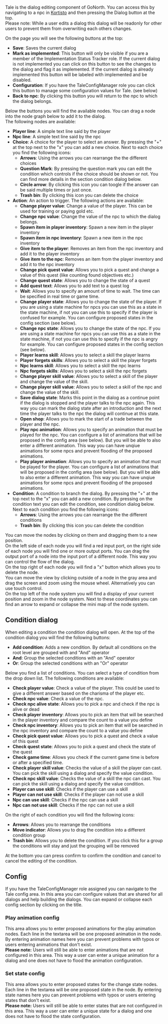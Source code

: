 Tale is the dialog editing component of GoNorth. You can access this by navigating to a npc in [Kortisto](/steffendx/GoNorth/wiki/Kortisto) and then pressing the Dialog button at the top.  
Please note: While a user edits a dialog this dialog will be readonly for other users to prevent them from overwriting each others changes.

On the page you will see the following buttons at the top:
 * **Save**: Saves the current dialog
 * **Mark as implemented**: This button will only be visible if you are a member of the Implementation Status Tracker role. If the current dialog is not implemented you can click on this button to see the changes to the dialog and flag it as implemented. If the current dialog is already implemented this button will be labeled with implemented and be disabled.
 * **Configuration**: If you have the TaleConfigManager role you can click this button to manage some configuration values for Tale. (see below)
 * **Back to npc**: By clicking this button you will return to the npc to which the dialog belongs.

Below the buttons you will find the available nodes. You can drag a node into the node graph below to add it to the dialog.  
The following nodes are available:
 * **Player line**: A simple text line said by the player
 * **Npc line**: A simple text line said by the npc
 * **Choice**: A choice for the player to select an answer. By pressing the "+" at the top next to the "x" you can add a new choice. Next to each choice you find the following icons:
    * **Arrows**: Using the arrows you can rearrange the the different choices
    * **Question Mark**: By pressing the question mark you can edit the condition which controls if the choice should be shown or not. You can find more details in the section condition dialog below.
    * **Circle arrow**: By clicking this icon you can toogle if the answer can be said multiple times or just once.
    * **Trash bin**: By clicking this icon you can delete the choice
 * **Action**: An action to trigger. The following actions are available:
    * **Change player value**: Change a value of the player. This can be used for training or paying gold etc.
    * **Change npc value**: Change the value of the npc to which the dialog belongs.
    * **Spawn item in player inventory**: Spawn a new item in the player inventory
    * **Spawn item in npc inventory**: Spawn a new item in the npc inventory
    * **Give item to the player**: Removes an item from the npc inventory and add it to the player inventory
    * **Give item to the npc**: Removes an item from the player inventory and add it to the npc inventory
    * **Change pick quest value**: Allows you to pick a quest and change a value of this quest (like counting found objectives etc.)
    * **Change quest state**: Allows you to change the state of a quest
    * **Add quest text**: Allows you to add text to a quest log
    * **Wait**: Allows you to specify an amount of time to wait. The time can be specified in real time or game time.
    * **Change player state**: Allows you to change the state of the player. If you are using a state machine for npcs you can use this as a state in the state machine, if not you can use this to specify if the player is confused for example. You can configure proposed states in the config section (see below).
    * **Change npc state**: Allows you to change the state of the npc. If you are using a state machine for npcs you can use this as a state in the state machine, if not you can use this to specify if the npc is angry for example. You can configure proposed states in the config section (see below).
    * **Player learns skill**: Allows you to select a skill the player learns
    * **Player forgets skills**: Allows you to select a skill the player forgets
    * **Npc learns skill**: Allows you to select a skill the npc learns
    * **Npc forgets skills**: Allows you to select a skill the npc forgets
    * **Change player skill value**: Allows you to select a skill of the player and change the value of the skill.
    * **Change player skill value**: Allows you to select a skill of the npc and change the value of the skill.
    * **Save dialog state**: Marks this point in the dialog as a continue point if the dialog is stopped and the player talks to the npc again. This way you can mark the dialog state after an introduction and the next time the player talks to the npc the dialog will continue at this state.
    * **Open shop**: Allows you to mark the start of a trade between the player and the npc.
    * **Play npc animation**: Allows you to specify an animation that must be played for the npc. You can configure a list of animations that will be proposed in the config area (see below). But you will be able to also enter a different animation. This way you can have unqiue animations for some npcs and prevent flooding of the proposed animations.
    * **Play player animation**: Allows you to specify an animation that must be played for the player. You can configure a list of animations that will be proposed in the config area (see below). But you will be able to also enter a different animation. This way you can have unqiue animations for some npcs and prevent flooding of the proposed animations.
 * **Condition**: A condition to branch the dialog. By pressing the "+" at the top next to the "x" you can add a new condition. By pressing on the condition text you can edit the condition, see condition dialog below. Next to each condition you find the following icons:
    * **Arrows**: Using the arrows you can rearrange the the different conditions
    * **Trash bin**: By clicking this icon you can delete the condition

You can move the nodes by clicking on them and dragging them to a new position.  
On the left side of each node you will find a red input port, on the right side of each node you will find one or more output ports. You can drag the output port of a node into the input port of a different node. This way you can control the flow of the dialog.  
On the top right of each node you will find a "x" button which allows you to delete the node.  
You can move the view by clicking outside of a node in the gray area and drag the screen and zoom using the mouse wheel. Alternatively you can use touch control.  
On the top left of the node system you will find a display of your current position and zoom in the node system. Next to these coordinates you can find an arrow to expand or collapse the mini map of the node system.

## Condition dialog
When editing a condition the condition dialog will open. At the top of the condition dialog you will find the following buttons:
 * **Add condition**: Adds a new condition. By default all conditions on the root level are grouped with and "And" operator
 * **And**: Group the selected conditions with an "And" operator
 * **Or**: Group the selected conditions with an "Or" operator

Below you find a list of conditions. You can select a type of condition from the drop down list. The following conditions are available:
 * **Check player value**: Check a value of the player. This could be used to give a different answer based on the charisma of the player etc.
 * **Check npc value**: Check a value of the npc.
 * **Check npc alive state**: Allows you to pick a npc and check if the npc is alive or dead
 * **Check player inventory**: Allows you to pick an item that will be searched in the player inventory and compare the count to a value you define
 * **Check npc inventory**: Allows you to pick an item that will be searched in the npc inventory and compare the count to a value you define
 * **Check pick quest value**: Allows you to pick a quest and check a value of this quest
 * **Check quest state**: Allows you to pick a quest and check the state of the quest
 * **Check game time**: Allows you check if the current game time is before or after a specified 
 time.
 * **Check player skill value**: Checks the value of a skill the player can cast. You can pick the skill using a dialog and specify the value condition.
 * **Check npc skill value**: Checks the value of a skill the npc can cast. You can pick the skill using a dialog and specify the value condition.
 * **Player can use skill**: Checks if the player can use a skill
 * **Player can not use skill**: Checks if the player can not use a skill
 * **Npc can use skill**: Checks if the npc can use a skill
 * **Npc can not use skill**: Checks if the npc can not use a skill

On the right of each condition you will find the following icons:
 * **Arrows**: Allows you to rearrange the conditions
 * **Move indicator**: Allows you to drag the condition into a different condition group
 * **Trash bin**: Allows you to delete the condition. If you click this for a group the conditions will stay and just the grouping will be removed

At the bottom you can press confirm to confirm the condition and cancel to cancel the editing of the condition.

## Config
If you have the TaleConfigManager role assigned you can navigate to the Tale config area. In this area you can configure values that are shared for all dialogs and help building the dialogs. You can expand or collapse each config section by clicking on the title.

### Play animation config
This area allows you to enter proposed animations for the play animation nodes. Each line in the textarea will be one proposed animation in the node. By entering animation names here you can prevent problems with typos or users entering animations that don't exist.  
**Please note:** Users will still be able to enter animations that are not configured in this area. This way a user can enter a unique animation for a dialog and one does not have to flood the animation configuration.

### Set state config
This area allows you to enter proposed states for the change state nodes. Each line in the textarea will be one proposed state in the node. By entering state names here you can prevent problems with typos or users entering states that don't exist.  
**Please note:** Users will still be able to enter states that are not configured in this area. This way a user can enter a unique state for a dialog and one does not have to flood the state configuration.